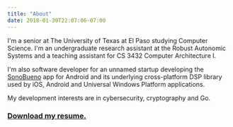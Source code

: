 ```yaml
---
title: "About"
date: 2018-01-30T22:07:06-07:00
---
```


I'm a senior at The University of Texas at El Paso studying Computer Science.
I'm an undergraduate research assistant at the Robust Autonomic Systems and a
teaching assistant for CS 3432 Computer Architecture I.

I'm also software developer for an unnamed startup developing the [SonoBueno]
app for Android and its underlying cross-platform DSP library used by
iOS, Android and Universal Windows Platform applications.

My development interests are in cybersecurity, cryptography and Go.

### [Download my resume.][resume]

[resume]: pdf/resume-eseymour.pdf
[SonoBueno]: http://sonobueno.com
